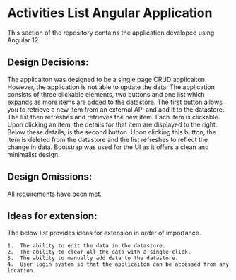 # Activities List Angular Application
This section of the repository contains the application developed using Angular 12. 

## Design Decisions:
The applicaiton was designed to be a single page CRUD applicaiton. However, the application is not able to update the data. The application consists of three clickable elements, two buttons and one list which expands as more items are added to the datastore. The first button allows you to retrieve a new item from an external API and add it to the datastore. The list then refreshes and retrieves the new item. Each item is clickable. Upon clicking an item, the details for that item are displayed to the right. Below these details, is the second button. Upon clicking this button, the item is deleted from the datastore and the list refreshes to reflect the change in data. Bootstrap was used for the UI as it offers a clean and minimalist design.

## Design Omissions:
All requirements have been met.

## Ideas for extension:
The below list provides ideas for extension in order of importance.

    1.  The ability to edit the data in the datastore.
    2.  The ability to clear all the data with a single click.
    3.  The ability to manually add data to the datastore.
    4.  User login system so that the applicaiton can be accessed from any location.